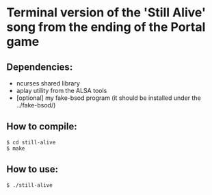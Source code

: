 # Terminal version of the 'Still Alive' song from the ending of the Portal game

Dependencies:
-----------------

* ncurses shared library
* aplay utility from the ALSA tools
* [optional] my fake-bsod program (it should be installed under the ../fake-bsod/)

How to compile:
-----------------
```
$ cd still-alive
$ make
```
How to use:
-----------------
```
$ ./still-alive
```
